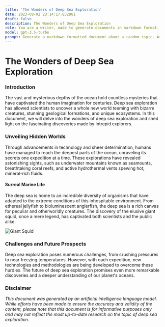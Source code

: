 ```yaml
---
title: 'The Wonders of Deep Sea Exploration'
date: 2023-08-02 23:14:17.832981
draft: false
description: The Wonders of Deep Sea Exploration
role: You are a writer, made to generate documents in markdown format. It is very important that all of the documents you generate are in valid markdown format.
model: gpt-3.5-turbo
prompt: Generate a markdown formatted document about a random topic. At the bottom, include a disclaimer explaining that the document was generated by you. The first line of the document should be the title. Make sure that the entire document is in proper markdown format, using a mix of various tags to make the document visually appealing.
---
```


# The Wonders of Deep Sea Exploration

### Introduction

The vast and mysterious depths of the ocean hold countless mysteries that have captivated the human imagination for centuries. Deep sea exploration has allowed scientists to uncover a whole new world teeming with bizarre creatures, stunning geological formations, and unique ecosystems. In this document, we will delve into the wonders of deep sea exploration and shed light on the fascinating discoveries made by intrepid explorers.

### Unveiling Hidden Worlds

Through advancements in technology and sheer determination, humans have managed to reach the deepest parts of the ocean, unraveling its secrets one expedition at a time. These explorations have revealed astonishing sights, such as underwater mountains known as seamounts, breathtaking coral reefs, and active hydrothermal vents spewing hot, mineral-rich fluids.

#### Surreal Marine Life

The deep sea is home to an incredible diversity of organisms that have adapted to the extreme conditions of this inhospitable environment. From ethereal jellyfish to bioluminescent anglerfish, the deep sea is a rich canvas for peculiar and otherworldly creatures. The discovery of the elusive giant squid, once a mere legend, has captivated both scientists and the public alike.

![Giant Squid](https://example.com/giant_squid.jpg)

### Challenges and Future Prospects

Deep sea exploration poses numerous challenges, from crushing pressures to near freezing temperatures. However, with each expedition, new technologies and methodologies are being developed to overcome these hurdles. The future of deep sea exploration promises even more remarkable discoveries and a deeper understanding of our planet's oceans.

### Disclaimer

*This document was generated by an artificial intelligence language model. While efforts have been made to ensure the accuracy and validity of the content, please note that this document is for informative purposes only and may not reflect the most up-to-date research on the topic of deep sea exploration.*